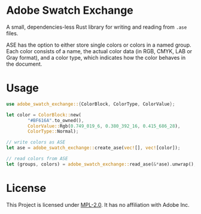 # Adobe Swatch Exchange
A small, dependencies-less Rust library for writing and reading from `.ase` files.

ASE has the option to either store single colors or colors in a named group. Each color consists of a name, the actual color data (in RGB, CMYK, LAB or Gray format), and a color type, which indicates how the color behaves in the document.

# Usage

```rust
use adobe_swatch_exchange::{ColorBlock, ColorType, ColorValue};

let color = ColorBlock::new(
        "#BF616A".to_owned(),
        ColorValue::Rgb(0.749_019_6, 0.380_392_16, 0.415_686_28),
        ColorType::Normal);

// write colors as ASE
let ase = adobe_swatch_exchange::create_ase(vec![], vec![color]);

// read colors from ASE
let (groups, colors) = adobe_swatch_exchange::read_ase(&*ase).unwrap();
```

# License
This Project is licensed under [MPL-2.0](https://opensource.org/license/mpl-2-0/). It has no affiliation with Adobe Inc.
